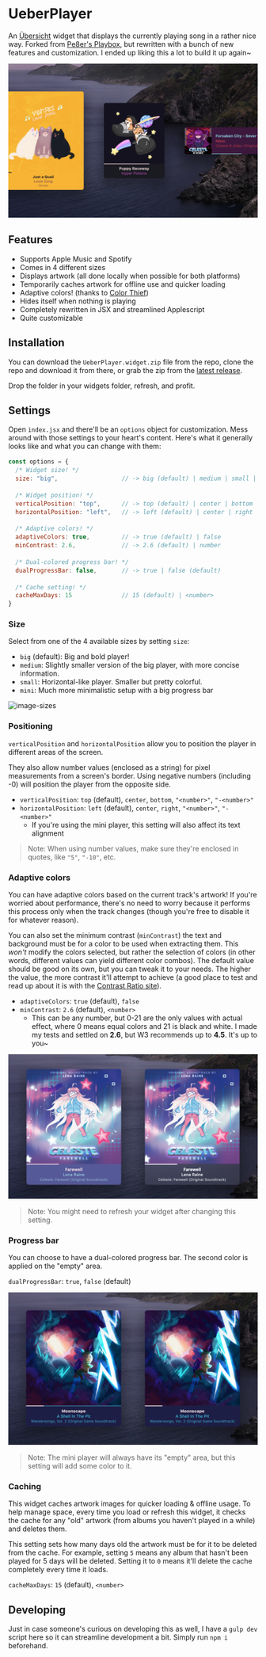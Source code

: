 
# UeberPlayer
An [Übersicht](http://tracesof.net/uebersicht/) widget that displays the currently playing song in a rather nice way. Forked from [Pe8er's Playbox](https://github.com/Pe8er/Playbox.widget), but rewritten with a bunch of new features and customization. I ended up liking this a lot to build it up again~

![screenshot](screenshot.png)

## Features
- Supports Apple Music and Spotify
- Comes in 4 different sizes
- Displays artwork (all done locally when possible for both platforms)
- Temporarily caches artwork for offline use and quicker loading
- Adaptive colors! (thanks to [Color Thief](https://lokeshdhakar.com/projects/color-thief/))
- Hides itself when nothing is playing
- Completely rewritten in JSX and streamlined Applescript
- Quite customizable

## Installation
You can download the `UeberPlayer.widget.zip` file from the repo, clone the repo and download it from there, or grab the zip from the [latest release](https://github.com/acluelessdanny/ueberplayer/releases/latest).

Drop the folder in your widgets folder, refresh, and profit.

## Settings
Open `index.jsx` and there'll be an `options` object for customization. Mess around with those settings to your heart's content. Here's what it generally looks like and what you can change with them:

```js
const options = {
  /* Widget size! */
  size: "big",                  // -> big (default) | medium | small | mini

  /* Widget position! */
  verticalPosition: "top",      // -> top (default) | center | bottom | "<number>" | "-<number>"
  horizontalPosition: "left",   // -> left (default) | center | right | "<number>" | "-<number>"

  /* Adaptive colors! */
  adaptiveColors: true,         // -> true (default) | false
  minContrast: 2.6,             // -> 2.6 (default) | number

  /* Dual-colored progress bar! */
  dualProgressBar: false,       // -> true | false (default)

  /* Cache setting! */
  cacheMaxDays: 15              // 15 (default) | <number>
}
```

### Size
Select from one of the 4 available sizes by setting `size`:
- `big` (default): Big and bold player!
- `medium`: Slightly smaller version of the big player, with more concise information.
- `small`: Horizontal-like player. Smaller but pretty colorful.
- `mini`: Much more minimalistic setup with a big progress bar

![image-sizes](./images/sizes.png)

### Positioning
`verticalPosition` and `horizontalPosition` allow you to position the player in different areas of the screen.

They also allow number values (enclosed as a string) for pixel measurements from a screen's border. Using negative numbers (including -0) will position the player from the opposite side.

- `verticalPosition`: `top` (default), `center`, `bottom`, `"<number>"`, `"-<number>"`
- `horizontalPosition`: `left` (default), `center`, `right`, `"<number>"`, `"-<number>"`
  - If you're using the mini player, this setting will also affect its text alignment

> Note: When using number values, make sure they're enclosed in quotes, like `"5"`, `"-10"`, etc.

### Adaptive colors
You can have adaptive colors based on the current track's artwork! If you're worried about performance, there's no need to worry because it performs this process only when the track changes (though you're free to disable it for whatever reason).

You can also set the minimum contrast (`minContrast`) the text and background must be for a color to be used when extracting them. This _won't_ modify the colors selected, but rather the selection of colors (in other words, different values can yield different color combos). The default value should be good on its own, but you can tweak it to your needs. The higher the value, the more contrast it'll attempt to achieve (a good place to test and read up about it is with the [Contrast Ratio site](https://contrast-ratio.com/)).

- `adaptiveColors`: `true` (default), `false`
- `minContrast`: `2.6` (default), `<number>`
  - This can be any number, but 0-21 are the only values with actual effect, where 0 means equal colors and 21 is black and white. I made my tests and settled on **2.6**, but W3 recommends up to **4.5**. It's up to you~

![colors](images/colors.png)

> Note: You might need to refresh your widget after changing this setting.

### Progress bar
You can choose to have a dual-colored progress bar. The second color is applied on the "empty" area.

`dualProgressBar`: `true`, `false` (default)

![dual-progress-bar](images/dualbar.png)

> Note: The mini player will always have its "empty" area, but this setting will add some color to it.

### Caching
This widget caches artwork images for quicker loading & offline usage. To help manage space, every time you load or refresh this widget, it checks the cache for any "old" artwork (from albums you haven't played in a while) and deletes them.

This setting sets how many days old the artwork must be for it to be deleted from the cache. For example, setting `5` means any album that hasn't been played for 5 days will be deleted. Setting it to `0` means it'll delete the cache completely every time it loads.

`cacheMaxDays`: `15` (default), `<number>`

## Developing
Just in case someone's curious on developing this as well, I have a `gulp dev` script here so it can streamline development a bit. Simply run `npm i` beforehand.

